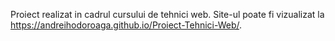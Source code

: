 Proiect realizat in cadrul cursului de tehnici web.
Site-ul poate fi vizualizat la https://andreihodoroaga.github.io/Proiect-Tehnici-Web/.
